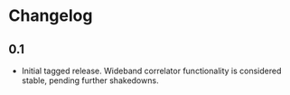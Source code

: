 # Changelog

## 0.1
- Initial tagged release. Wideband correlator functionality is considered
  stable, pending further shakedowns.
